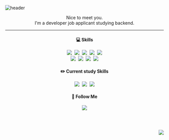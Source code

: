 ![header](https://capsule-render.vercel.app/api?type=cylinder&color=000000&height=130&section=header&text=Welcome%20to%20Misu's%20GitHub%&fontColor=ffffff&fontSize=30&animation=fadeIn&fontAlignY=55)
<p align="center">
  Nice to meet you.<br>I'm a developer job applicant studying backend.
</p>
<hr/>
<h4 align="center">💻 Skills</h3>
<p align="center">
  <img src="https://img.shields.io/badge/HTML5-E34F26?style=flat&logo=html5&logoColor=white"/>&nbsp
  <img src="https://img.shields.io/badge/CSS-239120?&style=flat&logo=css3&logoColor=white"/>&nbsp
  <img src="https://img.shields.io/badge/JavaScript-F7DF1E?style=flat&logo=JavaScript&logoColor=white"/>&nbsp
  <img src="https://img.shields.io/badge/React-20232A?style=flat&logo=react&logoColor=61DAFB"/>&nbsp
  <img src="https://img.shields.io/badge/TypeScript-007ACC?style=flat&logo=typescript&logoColor=white"/>
  <br>
  <img src="https://img.shields.io/badge/Java-ED8B00?style=flat&logo=openjdk&logoColor=white"/>&nbsp
  <img src="https://img.shields.io/badge/Spring-6DB33F?style=flat&logo=spring&logoColor=white"/>&nbsp
  <img src="https://img.shields.io/badge/MySQL-005C84?style=flat&logo=mysql&logoColor=white"/>&nbsp
  <img src="https://img.shields.io/badge/jQuery-0769AD?style=flat&logo=jquery&logoColor=white"/>
</p>

<h4 align="center">✏️ Current study Skills</h3>
<p align="center">
  <img src="https://img.shields.io/badge/redis-%23DD0031.svg?&style=flat&logo=redis&logoColor=white"/>&nbsp
  <img src="https://img.shields.io/badge/MongoDB-4EA94B?style=flat&logo=mongodb&logoColor=white"/>&nbsp
  <img src="https://img.shields.io/badge/Amazon_AWS-FF9900?style=flat&logo=amazonaws&logoColor=white"/>
</p>

<h4 align="center">🌈 Follow Me</h3>
<p align="center">
  <a href="mailto:misuhan33@gmail.com"><img src="https://img.shields.io/badge/Gmail-d14836?style=flat&logo=Gmail&logoColor=white&link=misuhan33@gmail.com"/></a>

</p>

<br><br>
<p align="right">
<a href="https://hits.seeyoufarm.com"><img src="https://hits.seeyoufarm.com/api/count/incr/badge.svg?url=https%3A%2F%2Fgithub.com%2Fgjbae1212%2Fhit-counter&count_bg=%23000000&title_bg=%23848484&icon=&icon_color=%23E7E7E7&title=hits&edge_flat=false"/></a>
</p>
